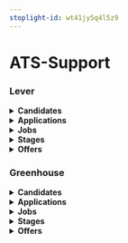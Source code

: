 ```yaml
---
stoplight-id: wt41jy5q4l5z9
---
```


# ATS-Support

### Lever
<!--
type: tab
title: API
-->
<details>
<summary><strong style="display:inline">Candidates</strong></summary>

Field Name | Support
---- | -----
`id` | <strong><span style="color:green">✓</span></strong>
`first_name` |
`last_name` |
`full_name` | <strong><span style="color:green">✓</span></strong>
`emails.data` | <strong><span style="color:green">✓</span></strong>
`emails.type` | <strong><span style="color:green">✓</span></strong>
`phone_numbers.type`| <strong><span style="color:green">✓</span></strong>
`phone_numbers.data`| <strong><span style="color:green">✓</span></strong>
`created_at` | <strong><span style="color:green">✓</span></strong>
`last_activity_at` | <strong><span style="color:green">✓</span></strong>
`application_ids` | <strong><span style="color:green">✓</span></strong>

*Opportunity leads are excluded from Candidates for Lever

</details>


<details>
<summary><strong style="display:inline">Applications</strong></summary>

Field Name | Support
---- | -----
`id` | <strong><span style="color:green">✓</span></strong>
`candidate_id` | <strong><span style="color:green">✓</span></strong>
`job_id` | <strong><span style="color:green">✓</span></strong>
`offer_id` | <strong><span style="color:green">✓</span></strong>
`stage` | <strong><span style="color:green">✓</span></strong>
`stage.id` | <strong><span style="color:green">✓</span></strong>
`stage.name` | <strong><span style="color:green">✓</span></strong>
`rejected_at` | <strong><span style="color:green">✓</span></strong>
`rejected_reason.text`| <strong><span style="color:green">✓</span></strong>

</details>

<details>
<summary><strong style="display:inline">Jobs</strong></summary>

Field Name | Support
---- | -----
`id` | <strong><span style="color:green">✓</span></strong>
`name` | <strong><span style="color:green">✓</span></strong>
`status` | <strong><span style="color:green">✓</span></strong>
`department` | <strong><span style="color:green">✓</span></strong>
`department.name` | <strong><span style="color:green">✓</span></strong>
`created_at` | <strong><span style="color:green">✓</span></strong>
`closed_at` | <strong><span style="color:green">✓</span></strong>
`hiring_team.hiring_managers`| <strong><span style="color:green">✓</span></strong>
`hiring_team.recruiters`| <strong><span style="color:red">x</span></strong>

</details>

<details>
<summary><strong style="display:inline">Stages</strong></summary>

Field Name | Support
---- | -----
`id` | <strong><span style="color:green">✓</span></strong>
`job_id` | <strong><span style="color:red">x</span></strong>
`name` |<strong><span style="color:green">✓</span></strong>

</details>


<details>
<summary><strong style="display:inline">Offers</strong></summary>

Field Name | Support
---- | -----
`id` | <strong><span style="color:green">✓</span></strong>
`application_id` | <strong><span style="color:green">✓</span></strong>
`candidate_id` |<strong><span style="color:green">✓</span></strong>
`job_id` | <strong><span style="color:green">✓</span></strong>
`created_at` | <strong><span style="color:green">✓</span></strong>
`updated_at` | <strong><span style="color:red">x</span></strong>
`status`| <strong><span style="color:green">✓</span></strong>

</details>

<!-- type: tab-end -->

### Greenhouse

<!--
type: tab
title: API
-->
<details>
<summary><strong style="display:inline">Candidates</strong></summary>

Field Name | Support
---- | -----
`id` | <strong><span style="color:green">✓</span></strong>
`first_name` |
`last_name` |
`full_name` | <strong><span style="color:green">✓</span></strong>
`emails.data` | <strong><span style="color:green">✓</span></strong>
`emails.type` | <strong><span style="color:green">✓</span></strong>
`phone_numbers.type`| <strong><span style="color:green">✓</span></strong>
`phone_numbers.data`| <strong><span style="color:green">✓</span></strong>
`created_at` | <strong><span style="color:green">✓</span></strong>
`last_activity_at` | <strong><span style="color:green">✓</span></strong>
`application_ids` | <strong><span style="color:green">✓</span></strong>

</details>

<details>
<summary><strong style="display:inline">Applications</strong></summary>

Field Name | Support
---- | -----
`id` | <strong><span style="color:green">✓</span></strong>
`candidate_id` | <strong><span style="color:green">✓</span></strong>
`job_id` | <strong><span style="color:green">✓</span></strong>
`offer_id` | <strong><span style="color:green">✓</span></strong>
`stage` | <strong><span style="color:green">✓</span></strong>
`stage.id` | <strong><span style="color:green">✓</span></strong>
`stage.name` | <strong><span style="color:green">✓</span></strong>
`rejected_at` | <strong><span style="color:green">✓</span></strong>
`rejected_reason.text`| <strong><span style="color:green">✓</span></strong>

</details>

<details>
<summary><strong style="display:inline">Jobs</strong></summary>

Field Name | Support
---- | -----
`id` | <strong><span style="color:green">✓</span></strong>
`name` | <strong><span style="color:green">✓</span></strong>
`status` | <strong><span style="color:green">✓</span></strong>
`department.name` | <strong><span style="color:green">✓</span></strong>
`created_at` | <strong><span style="color:green">✓</span></strong>
`closed_at` | <strong><span style="color:green">✓</span></strong>
`hiring_team.hiring_managers`| <strong><span style="color:green">✓</span></strong>
`hiring_team.recruiters`| <strong><span style="color:red">x</span></strong>

</details>

<details>
<summary><strong style="display:inline">Stages</strong></summary>

Field Name | Support
---- | -----
`id` | <strong><span style="color:green">✓</span></strong>
`job_id` | <strong><span style="color:red">x</span></strong>
`name` |<strong><span style="color:green">✓</span></strong>

</details>


<details>
<summary><strong style="display:inline">Offers</strong></summary>

Field Name | Support
---- | -----
`id` | <strong><span style="color:green">✓</span></strong>
`application_id` | <strong><span style="color:green">✓</span></strong>
`candidate_id` |<strong><span style="color:green">✓</span></strong>
`job_id` | <strong><span style="color:green">✓</span></strong>
`created_at` | <strong><span style="color:green">✓</span></strong>
`updated_at` | <strong><span style="color:red">x</span></strong>
`status`| <strong><span style="color:green">✓</span></strong>

</details>

<!-- type: tab-end -->
